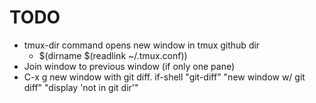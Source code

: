 # TODO
  * tmux-dir command opens new window in tmux github dir
      * $(dirname $(readlink ~/.tmux.conf))
  * Join window to previous window (if only one pane)
  * C-x g new window with git diff. if-shell "git-diff" "new window w/ git diff" "display 'not in git dir'"
